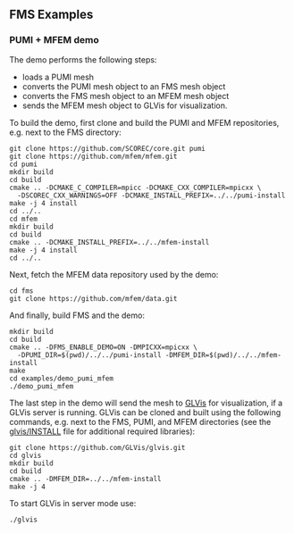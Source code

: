 ## FMS Examples

### PUMI + MFEM demo

The demo performs the following steps:
* loads a PUMI mesh
* converts the PUMI mesh object to an FMS mesh object
* converts the FMS mesh object to an MFEM mesh object
* sends the MFEM mesh object to GLVis for visualization.

To build the demo, first clone and build the PUMI and MFEM repositories, e.g. next to the FMS directory:
```console
git clone https://github.com/SCOREC/core.git pumi
git clone https://github.com/mfem/mfem.git
cd pumi
mkdir build
cd build
cmake .. -DCMAKE_C_COMPILER=mpicc -DCMAKE_CXX_COMPILER=mpicxx \
  -DSCOREC_CXX_WARNINGS=OFF -DCMAKE_INSTALL_PREFIX=../../pumi-install
make -j 4 install
cd ../..
cd mfem
mkdir build
cd build
cmake .. -DCMAKE_INSTALL_PREFIX=../../mfem-install
make -j 4 install
cd ../..
```
Next, fetch the MFEM data repository used by the demo:
```console
cd fms
git clone https://github.com/mfem/data.git
```
And finally, build FMS and the demo:
```console
mkdir build
cd build
cmake .. -DFMS_ENABLE_DEMO=ON -DMPICXX=mpicxx \
  -DPUMI_DIR=$(pwd)/../../pumi-install -DMFEM_DIR=$(pwd)/../../mfem-install
make
cd examples/demo_pumi_mfem 
./demo_pumi_mfem
```
The last step in the demo will send the mesh to [GLVis](http://glvis.org/) for visualization, if a GLVis server is running. GLVis can be cloned and built using the following commands, e.g. next to the FMS, PUMI, and MFEM directories (see the [glvis/INSTALL](https://github.com/GLVis/glvis/blob/master/INSTALL) file for additional required libraries):
```console
git clone https://github.com/GLVis/glvis.git
cd glvis
mkdir build
cd build
cmake .. -DMFEM_DIR=../../mfem-install
make -j 4
```
To start GLVis in server mode use:
```console
./glvis
```
